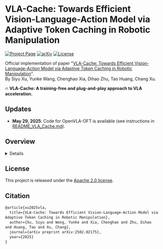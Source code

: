 # VLA-Cache: Towards Efficient Vision-Language-Action Model via Adaptive Token Caching in Robotic Manipulation
[![Project Page](https://img.shields.io/badge/Project-Page-Green)](https://vla-cache.github.io/)
[![arXiv](https://img.shields.io/badge/Paper-Arxiv-red)](https://arxiv.org/abs/2502.02175)
[![License](https://img.shields.io/badge/License-Apache%202.0-g.svg)](LICENSE)



Official implementation of paper "[VLA-Cache: Towards Efficient Vision-Language-Action Model via Adaptive Token Caching in Robotic Manipulation](https://arxiv.org/abs/2502.02175)".  
By Siyu Xu, Yunke Wang, Chenghao Xia, Dihao Zhu, Tao Huang, Chang Xu.

:fire: **VLA-Cache: A training-free and plug-and-play approach to VLA acceleration.**


## Updates

* **May 29, 2025**: Code for OpenVLA-OFT is available (see instructions in [README_VLA_Cache.md](src/README_VLA_Cache.md)).  

## Overview
<details>

### Abstract

Vision-Language-Action (VLA) model can process instructions and visual perception to directly generate actions as output in an end-to-end fashion due to its strong multi-modal reasoning capabilities. While the performance of VLA models is promising, their computational cost can be substantial. This raises challenge for applying them on robotics tasks, which requires real-time decision-making to respond quickly to environmental changes. Since robotic control involves sequential decision-making, the visual input often exhibits minimal variation between successive steps. A natural idea is to reuse the computational results of unchanged visual tokens from the last step. Motivated by this idea, we propose VLA-Cache, an efficient vision-language-action model. VLA-Cache incorporates a token-selection mechanism that compares the visual input at each step with the input from the previous step, adaptively identifying visual tokens with minimal changes. The computational results for these unchanged tokens are then reused in subsequent steps via KV-cache, thereby significantly improving the efficiency of the VLA-Cache model. Experimental results on both simulation (e.g., LIBERO benchmark and SIMPLER) and real-world robot valid VLA-Cache can achieve practical acceleration with minimal sacrifice in success rate.


<p align='center'>
<img src='./assests/method.png' alt='mask' width='800px'>
</p>

</details>

## License  
This project is released under the [Apache 2.0 license](LICENSE).

## Citation  
```
@article{xu2025vla,
  title={VLA-Cache: Towards Efficient Vision-Language-Action Model via Adaptive Token Caching in Robotic Manipulation},
  author={Xu, Siyu and Wang, Yunke and Xia, Chenghao and Zhu, Dihao and Huang, Tao and Xu, Chang},
  journal={arXiv preprint arXiv:2502.02175},
  year={2025}
}
```